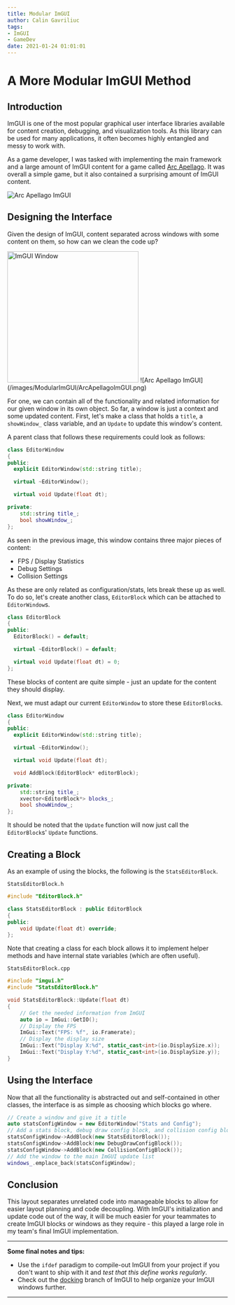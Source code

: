 ```yaml
---
title: Modular ImGUI
author: Calin Gavriliuc
tags:
- ImGUI
- GameDev
date: 2021-01-24 01:01:01
---
```


# A More Modular ImGUI Method

## Introduction

ImGUI is one of the most popular graphical user interface libraries available for content creation, debugging, and visualization tools. As this library can be used for many applications, it often becomes highly entangled and messy to work with.

As a game developer, I was tasked with implementing the main framework and a large amount of ImGUI content for a game called [Arc Apellago](https://store.steampowered.com/app/1454430/Arc_Apellago/). It was overall a simple game, but it also contained a surprising amount of ImGUI content.

![Arc Apellago ImGUI](/images/ModularImGUI/ArcApellagoImGUI.png)

## Designing the Interface

Given the design of ImGUI, content separated across windows with some content on them, so how can we clean the code up?

<img src="/images/ModularImGUI/ImGuiWindow.png" alt="ImGUI Window" width="300px"/>
![Arc Apellago ImGUI](/images/ModularImGUI/ArcApellagoImGUI.png)

For one, we can contain all of the functionality and related information for our given window in its own object. So far, a window is just a context and some updated content. First, let's make a class that holds a `title`, a `showWindow_` class variable, and an `Update` to update this window's content.

A parent class that follows these requirements could look as follows:

```c++
class EditorWindow
{
public:
  explicit EditorWindow(std::string title);

  virtual ~EditorWindow();

  virtual void Update(float dt);

private:
    std::string title_;
    bool showWindow_;
};
```

As seen in the previous image, this window contains three major pieces of content:

- FPS / Display Statistics
- Debug Settings
- Collision Settings

As these are only related as configuration/stats, lets break these up as well. To do so, let's create another class, `EditorBlock` which can be attached to `EditorWindow`s.

```c++
class EditorBlock
{
public:
  EditorBlock() = default;

  virtual ~EditorBlock() = default;

  virtual void Update(float dt) = 0;
};
```

These blocks of content are quite simple - just an update for the content they should display.

Next, we must adapt our current `EditorWindow` to store these `EditorBlock`s.

```c++
class EditorWindow
{
public:
  explicit EditorWindow(std::string title);

  virtual ~EditorWindow();

  virtual void Update(float dt);

  void AddBlock(EditorBlock* editorBlock);

private:
    std::string title_;
    xvector<EditorBlock*> blocks_;
    bool showWindow_;
};
```

It should be noted that the `Update` function will now just call the `EditorBlock`s' `Update` functions.

## Creating a Block

As an example of using the blocks, the following is the `StatsEditorBlock`.

`StatsEditorBlock.h`

```c++
#include "EditorBlock.h"

class StatsEditorBlock : public EditorBlock
{
public:
    void Update(float dt) override;
};
```

Note that creating a class for each block allows it to implement helper methods and have internal state variables (which are often useful).

`StatsEditorBlock.cpp`

```c++
#include "imgui.h"
#include "StatsEditorBlock.h"

void StatsEditorBlock::Update(float dt)
{
    // Get the needed information from ImGUI
    auto io = ImGui::GetIO();
    // Display the FPS
    ImGui::Text("FPS: %f", io.Framerate);
    // Display the display size
    ImGui::Text("Display X:%d", static_cast<int>(io.DisplaySize.x));
    ImGui::Text("Display Y:%d", static_cast<int>(io.DisplaySize.y));
}
```

## Using the Interface

Now that all the functionality is abstracted out and self-contained in other classes, the interface is as simple as choosing which blocks go where.

```c++
// Create a window and give it a title
auto statsConfigWindow = new EditorWindow("Stats and Config");
// Add a stats block, debug draw config block, and collision config block to the window
statsConfigWindow->AddBlock(new StatsEditorBlock());
statsConfigWindow->AddBlock(new DebugDrawConfigBlock());
statsConfigWindow->AddBlock(new CollisionConfigBlock());
// Add the window to the main ImGUI update list
windows_.emplace_back(statsConfigWindow);
```

## Conclusion

This layout separates unrelated code into manageable blocks to allow for easier layout planning and code decoupling. With ImGUI's initialization and update code out of the way, it will be much easier for your teammates to create ImGUI blocks or windows as they require - this played a large role in my team's final ImGUI implementation.

---

**Some final notes and tips:**

- Use the `ifdef` paradigm to compile-out ImGUI from your project if you don't want to ship with it and _test that this define works regularly_.
- Check out the [docking](https://github.com/ocornut/imgui/tree/docking) branch of ImGUI to help organize your ImGUI windows further.

---
